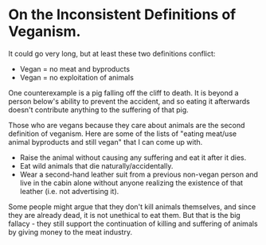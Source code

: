 # On the Inconsistent Definitions of Veganism.

It could go very long, but at least these two definitions conflict:

- Vegan = no meat and byproducts
- Vegan = no exploitation of animals

One counterexample is a pig falling off the cliff to death. It is beyond a person below's ability to prevent the accident, and so eating it afterwards doesn't contribute anything to the suffering of that pig.

Those who are vegans because they care about animals are the second definition of veganism. Here are some of the lists of "eating meat/use animal byproducts and still vegan" that I can come up with.

- Raise the animal without causing any suffering and eat it after it dies.
- Eat wild animals that die naturally/accidentally.
- Wear a second-hand leather suit from a previous non-vegan person and live in the cabin alone without anyone realizing the existence of that leather (i.e. not advertising it).

Some people might argue that they don't kill animals themselves, and since they are already dead, it is not unethical to eat them. But that is the big fallacy - they still support the continuation of killing and suffering of animals by giving money to the meat industry.
